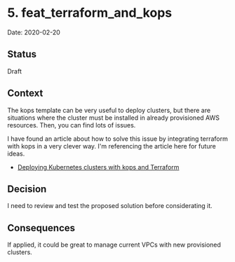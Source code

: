 # 5. feat_terraform_and_kops

Date: 2020-02-20

## Status

Draft

## Context

The kops template can be very useful to deploy clusters, but there are 
 situations where the cluster must be installed in already provisioned
 AWS resources.  Then, you can find lots of issues.

I have found an article about how to solve this issue by integrating
 terraform with kops in a very clever way.  I'm referencing the article
 here for future ideas.

* [Deploying Kubernetes clusters with kops and Terraform](https://medium.com/becnh-engineering/deploying-kubernetes-clusters-with-kops-and-terraform-832b89250e8e)

## Decision

I need to review and test the proposed solution before considerating it.

## Consequences

If applied, it could be great to manage current VPCs with new provisioned
 clusters.

